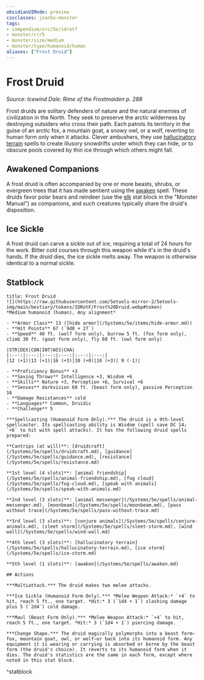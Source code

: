 ```yaml
---
obsidianUIMode: preview
cssclasses: json5e-monster
tags:
- compendium/src/5e/idrotf
- monster/cr/5
- monster/size/medium
- monster/type/humanoid/human
aliases: ["Frost Druid"]
---
```

# Frost Druid
*Source: Icewind Dale: Rime of the Frostmaiden p. 288*  

Frost druids are solitary defenders of nature and the natural enemies of civilization in the North. They seek to preserve the arctic wilderness by destroying outsiders who cross their path. Each patrols its territory in the guise of an arctic fox, a mountain goat, a snowy owl, or a wolf, reverting to human form only when it attacks. Clever ambushers, they use [hallucinatory terrain](/Systems/5e/spells/hallucinatory-terrain.md) spells to create illusory snowdrifts under which they can hide, or to obscure pools covered by thin ice through which others might fall.

## Awakened Companions

A frost druid is often accompanied by one or more beasts, shrubs, or evergreen trees that it has made sentient using the [awaken](/Systems/5e/spells/awaken.md) spell. These druids favor polar bears and reindeer (use the [elk](/Systems/5e/bestiary/beast/elk.md) stat block in the "Monster Manual") as companions, and such creatures typically share the druid's disposition.

## Ice Sickle

A frost druid can carve a sickle out of ice, requiring a total of 24 hours for the work. Bitter cold courses through this weapon while it's in the druid's hands. If the druid dies, the ice sickle melts away. The weapon is otherwise identical to a normal sickle.

## Statblock

```ad-statblock
title: Frost Druid
![](https://raw.githubusercontent.com/5etools-mirror-2/5etools-img/main/bestiary/tokens/IDRotF/Frost%20Druid.webp#token)
*Medium humanoid (human), Any alignment*

- **Armor Class** 13 ([hide armor](/Systems/5e/items/hide-armor.md))
- **Hit Points** 67 (`9d8 + 27`)
- **Speed** 40 ft. (wolf form only), burrow 5 ft. (fox form only), climb 30 ft. (goat form only), fly 60 ft. (owl form only)

|STR|DEX|CON|INT|WIS|CHA|
|:---:|:---:|:---:|:---:|:---:|:---:|
|12 (+1)|13 (+1)|16 (+3)|10 (+0)|16 (+3)| 9 (-1)|

- **Proficiency Bonus** +3
- **Saving Throws** Intelligence +3, Wisdom +6
- **Skills** Nature +3, Perception +6, Survival +6
- **Senses** darkvision 60 ft. (beast form only), passive Perception 16
- **Damage Resistances** cold
- **Languages** Common, Druidic
- **Challenge** 5

***Spellcasting (Humanoid Form Only).*** The druid is a 9th-level spellcaster. Its spellcasting ability is Wisdom (spell save DC 14; `+6` to hit with spell attacks). It has the following druid spells prepared:

**Cantrips (at will)**: [druidcraft](/Systems/5e/spells/druidcraft.md), [guidance](/Systems/5e/spells/guidance.md), [resistance](/Systems/5e/spells/resistance.md)

**1st level (4 slots)**: [animal friendship](/Systems/5e/spells/animal-friendship.md), [fog cloud](/Systems/5e/spells/fog-cloud.md), [speak with animals](/Systems/5e/spells/speak-with-animals.md)

**2nd level (3 slots)**: [animal messenger](/Systems/5e/spells/animal-messenger.md), [moonbeam](/Systems/5e/spells/moonbeam.md), [pass without trace](/Systems/5e/spells/pass-without-trace.md)

**3rd level (3 slots)**: [conjure animals](/Systems/5e/spells/conjure-animals.md), [sleet storm](/Systems/5e/spells/sleet-storm.md), [wind wall](/Systems/5e/spells/wind-wall.md)

**4th level (3 slots)**: [hallucinatory terrain](/Systems/5e/spells/hallucinatory-terrain.md), [ice storm](/Systems/5e/spells/ice-storm.md)

**5th level (1 slots)**: [awaken](/Systems/5e/spells/awaken.md)

## Actions

***Multiattack.*** The druid makes two melee attacks.

***Ice Sickle (Humanoid Form Only).*** *Melee Weapon Attack:* `+4` to hit, reach 5 ft., one target. *Hit:* 3 (`1d4 + 1`) slashing damage plus 5 (`2d4`) cold damage.

***Maul (Beast Form Only).*** *Melee Weapon Attack:* `+4` to hit, reach 5 ft., one target. *Hit:* 3 (`1d4 + 1`) piercing damage.

***Change Shape.*** The druid magically polymorphs into a beast form—fox, mountain goat, owl, or wolf—or back into its humanoid form. Any equipment it is wearing or carrying is absorbed or borne by the beast form (the druid's choice). It reverts to its humanoid form when it dies. The druid's statistics are the same in each form, except where noted in this stat block.
```
^statblock